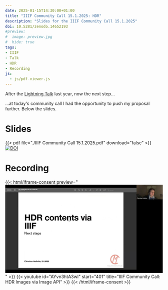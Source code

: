 ```yaml
---
date: 2025-01-15T14:30:00+01:00
title: "IIIF Community Call 15.1.2025: HDR"
description: "Slides for the IIIF Community Call 15.1.2025"
doi: 10.5281/zenodo.14652193
#preview:
#  image: preview.jpg
#  hide: true
tags:
- IIIF
- Talk
- HDR
- Recording
js:
  - js/pdf-viewer.js
---
```


After the [Lightning Talk](/post/iiif-online-meeting-2024-slides/) last year, now the next step...
<!--more-->

...at today's community call I had the opportunity to push my proposal further. Below the slides.

# Slides

{{< pdf file="./IIIF Community Call 15.1.2025.pdf" download="false" >}}
[![DOI](https://zenodo.org/badge/DOI/10.5281/zenodo.14652193.svg)](https://doi.org/10.5281/zenodo.14652193)

# Recording

{{< html/iframe-consent preview="<img class='video-preview' src='preview.jpg' alt='Preview'>" >}}
    {{< youtube id="AYvn3htA3wI" start="401" title="IIIF Community Call: HDR Images via Image API" >}}
{{< /html/iframe-consent >}}
